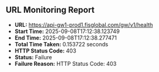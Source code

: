 ## URL Monitoring Report

- **URL:** https://api-gw1-prod1.fisglobal.com/gw/v1/health
- **Start Time:** 2025-09-08T17:12:38.123749
- **End Time:** 2025-09-08T17:12:38.277471
- **Total Time Taken:** 0.153722 seconds
- **HTTP Status Code:** 403
- **Status:** Failure
- **Failure Reason:** HTTP Status Code: 403
